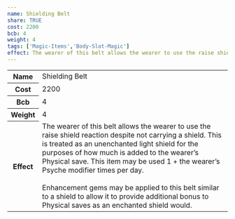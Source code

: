 ```yaml
---
name: Shielding Belt
share: TRUE
cost: 2200
bcb: 4
weight: 4
tags: ['Magic-Items','Body-Slot-Magic']
effect: The wearer of this belt allows the wearer to use the raise shield reaction despite not carrying a shield. This is treated as an unenchanted light shield for the purposes of how much is added to the wearer’s Physical save. This item may be used 1 + the wearer’s Psyche modifier times per day.<br><br>Enhancement gems may be applied to this belt similar to a shield to allow it to provide additional bonus to Physical saves as an enchanted shield would.
---
```

<p><span style="overflow-x: auto;"><table><tbody><tr><th>Name</th><td>Shielding Belt</td></tr><tr><th>Cost</th><td>2200</td></tr><tr><th>Bcb</th><td>4</td></tr><tr><th>Weight</th><td>4</td></tr><tr><th>Effect</th><td>The wearer of this belt allows the wearer to use the raise shield reaction despite not carrying a shield. This is treated as an unenchanted light shield for the purposes of how much is added to the wearer’s Physical save. This item may be used 1 + the wearer’s Psyche modifier times per day.<br><br>Enhancement gems may be applied to this belt similar to a shield to allow it to provide additional bonus to Physical saves as an enchanted shield would.</td></tr></tbody></table></span></p>